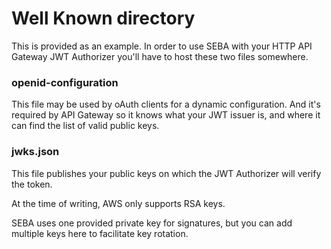 # Well Known directory

This is provided as an example. In order to use SEBA with your HTTP API Gateway JWT Authorizer you'll have to host these two files somewhere.

### openid-configuration

This file may be used by oAuth clients for a dynamic configuration. And it's required by API Gateway so it knows what your JWT issuer is, and where it can find the list of valid public keys.

### jwks.json

This file publishes your public keys on which the JWT Authorizer will verify the token.

At the time of writing, AWS only supports RSA keys.

SEBA uses one provided private key for signatures, but you can add multiple keys here to facilitate key rotation.
